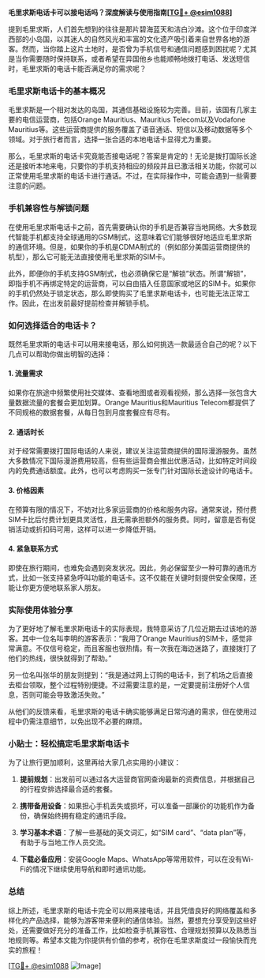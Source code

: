 **毛里求斯电话卡可以接电话吗？深度解读与使用指南[[TG💪+ @esim1088](https://t.me/s/esim1088)]**

提到毛里求斯，人们首先想到的往往是那片碧海蓝天和洁白沙滩。这个位于印度洋西部的小岛国，以其迷人的自然风光和丰富的文化遗产吸引着来自世界各地的游客。然而，当你踏上这片土地时，是否曾为手机信号和通信问题感到困扰呢？尤其是当你需要随时保持联系，或者希望在异国他乡也能顺畅地拨打电话、发送短信时，毛里求斯的电话卡能否满足你的需求呢？

### 毛里求斯电话卡的基本概况

毛里求斯是一个相对发达的岛国，其通信基础设施较为完善。目前，该国有几家主要的电信运营商，包括Orange Mauritius、Mauritius Telecom以及Vodafone Mauritius等。这些运营商提供的服务覆盖了语音通话、短信以及移动数据等多个领域。对于旅行者而言，选择一张合适的本地电话卡显得尤为重要。

那么，毛里求斯的电话卡究竟能否接电话呢？答案是肯定的！无论是拨打国际长途还是接听本地来电，只要你的手机支持相应的频段并且已激活相关功能，你就可以正常使用毛里求斯的电话卡进行通话。不过，在实际操作中，可能会遇到一些需要注意的问题。

### 手机兼容性与解锁问题

在使用毛里求斯电话卡之前，首先需要确认你的手机是否兼容当地网络。大多数现代智能手机都支持全球通用的GSM制式，这意味着它们能够很好地适应毛里求斯的通信环境。但是，如果你的手机是CDMA制式的（例如部分美国运营商提供的机型），那么它可能无法直接使用毛里求斯的SIM卡。

此外，即便你的手机支持GSM制式，也必须确保它是“解锁”状态。所谓“解锁”，即指手机不再绑定特定的运营商，可以自由插入任意国家或地区的SIM卡。如果你的手机仍然处于锁定状态，那么即使购买了毛里求斯电话卡，也可能无法正常工作。因此，在出发前最好提前检查并解锁手机。

### 如何选择适合的电话卡？

既然毛里求斯的电话卡可以用来接电话，那么如何挑选一款最适合自己的呢？以下几点可以帮助你做出明智的选择：

#### 1. **流量需求**
   如果你在旅途中频繁使用社交媒体、查看地图或者观看视频，那么选择一张包含大量数据流量的套餐会更加划算。Orange Mauritius和Mauritius Telecom都提供了不同规格的数据套餐，从每日包到月度套餐应有尽有。

#### 2. **通话时长**
   对于经常需要拨打国际电话的人来说，建议关注运营商提供的国际漫游服务。虽然大多数情况下国际漫游费用较高，但有些运营商会推出优惠活动，比如特定时间段内的免费通话额度。此外，也可以考虑购买一张专门针对国际长途设计的电话卡。

#### 3. **价格因素**
   在预算有限的情况下，不妨对比多家运营商的价格和服务内容。通常来说，预付费SIM卡比后付费计划更具灵活性，且无需承担额外的服务费。同时，留意是否有促销活动或折扣码可用，这样可以进一步降低开销。

#### 4. **紧急联系方式**
   即使在旅行期间，也难免会遇到突发状况。因此，务必保留至少一种可靠的通讯方式，比如一张支持紧急呼叫功能的电话卡。这不仅能在关键时刻提供安全保障，还能让你更方便地联系家人朋友。

### 实际使用体验分享

为了更好地了解毛里求斯电话卡的实际表现，我特意采访了几位近期去过该地的游客。其中一位名叫李明的游客表示：“我用了Orange Mauritius的SIM卡，感觉非常满意。不仅信号稳定，而且客服也很热情。有一次我在海边迷路了，直接拨打了他们的热线，很快就得到了帮助。”

另一位名叫张华的朋友则提到：“我是通过网上订购的电话卡，到了机场之后直接去柜台领取，整个过程特别便捷。不过需要注意的是，一定要提前注册好个人信息，否则可能会导致激活失败。”

从他们的反馈来看，毛里求斯的电话卡确实能够满足日常沟通的需求，但在使用过程中仍需注意细节，以免出现不必要的麻烦。

### 小贴士：轻松搞定毛里求斯电话卡

为了让旅行更加顺利，这里再给大家几点实用的小建议：

1. **提前规划**：出发前可以通过各大运营商官网查询最新的资费信息，并根据自己的行程安排选择最合适的套餐。
   
2. **携带备用设备**：如果担心手机丢失或损坏，可以准备一部廉价的功能机作为备份，确保始终拥有稳定的通讯手段。

3. **学习基本术语**：了解一些基础的英文词汇，如“SIM card”、“data plan”等，有助于与当地工作人员交流。

4. **下载必备应用**：安装Google Maps、WhatsApp等常用软件，可以在没有Wi-Fi的情况下继续使用导航和即时通讯功能。

### 总结

综上所述，毛里求斯的电话卡完全可以用来接电话，并且凭借良好的网络覆盖和多样化的产品选择，能够为游客带来便利的通信体验。当然，要想充分享受到这些好处，还需要做好充分的准备工作，比如检查手机兼容性、合理规划预算以及熟悉当地规则等。希望本文能为你提供有价值的参考，祝你在毛里求斯度过一段愉快而充实的旅程！

[[TG💪+ @esim1088](https://t.me/s/esim1088) ![Image](https://i.postimg.cc/4NQfJmqS/Snipaste-2025-05-13-00-14-12.png)]